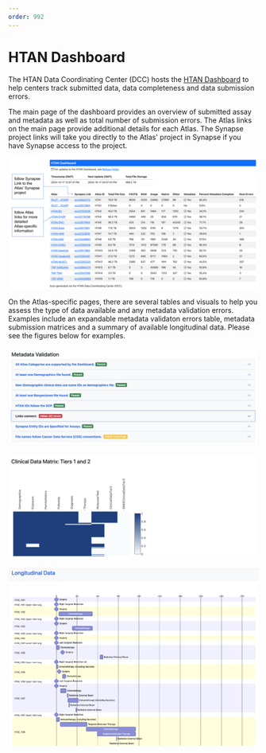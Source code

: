 ```yaml
---
order: 992
---
```


# HTAN Dashboard

The HTAN Data Coordinating Center (DCC) hosts the [HTAN Dashboard](https://hdash.website-us-east-1.linodeobjects.com/) to help centers track submitted data, data completeness and data submission errors.

The main page of the dashboard provides an overview of submitted assay and metadata as well as total number of submission errors. The Atlas links on the main page provide additional details for each Atlas. The Synapse project links will take you directly to the Atlas' project in Synapse if you have Synapse access to the project.

![HTAN Dashboard Main Page](../img/hdash_main_page.svg)

On the Atlas-specific pages, there are several tables and visuals to help you assess the type of data available and any metadata validation errors. Examples include an expandable metadata validaton errors table, metadata submission matrices and a summary of available longitudinal data. Please see the figures below for examples.

![Metadata Validation Errors Table](../img/hdash_metadata_validation.png)

![Clinical Data Matrix, Tier 1 and 2 Clinical Data](../img/hdash_clindata_1_2_matrix.png)

![Longitudinal Data](../img/hdash_longitudinal_data.png)